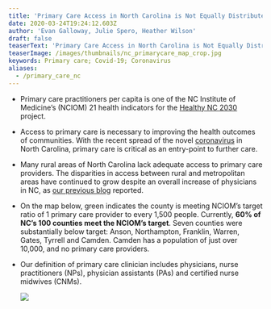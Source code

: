 ```yaml
---
title: 'Primary Care Access in North Carolina is Not Equally Distributed '
date: 2020-03-24T19:24:12.603Z
author: 'Evan Galloway, Julie Spero, Heather Wilson'
draft: false
teaserText: 'Primary Care Access in North Carolina is Not Equally Distributed '
teaserImage: /images/thumbnails/nc_primarycare_map_crop.jpg
keywords: Primary care; Covid-19; Coronavirus
aliases:
  - /primary_care_nc
---
```



* Primary care practitioners per capita is one of the  NC Institute of Medicine’s (NCIOM) 21 health indicators for the [Healthy NC 2030](http://nciom.org/healthy-north-carolina-2030/) project. 
* Access to primary care is necessary to improving the health outcomes of communities. With the recent spread of the novel [coronavirus](https://www.newsobserver.com/news/coronavirus/article241238276.html) in North Carolina, primary care is critical as an entry-point to further care. 
*  Many rural areas of North Carolina lack adequate access to primary care providers. The disparities in access between rural and metropolitan areas have continued to grow despite an overall increase of physicians in NC, as [our previous blog](https://nchealthworkforce.unc.edu/physician_growth_metro/) reported. 
* On the map below, green indicates the county is meeting NCIOM’s target ratio of 1 primary care provider to every 1,500 people. Currently, **60% of NC’s 100 counties meet the NCIOM’s target**. Seven counties were substantially below target: Anson, Northampton, Franklin, Warren, Gates, Tyrrell and Camden. Camden has a population of just over 10,000, and no primary care providers. 
* Our definition of primary care clinician includes physicians, nurse practitioners (NPs), physician assistants (PAs) and certified nurse midwives (CNMs). 


  ![](/images/posts/nc_primarycare_map.png)

